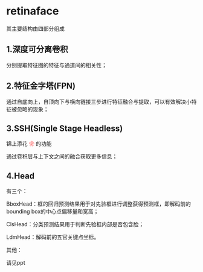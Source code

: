 # **retinaface** #

其主要结构由四部分组成

## 1.深度可分离卷积 ##

分别提取特征图的特征与通道间的相关性；

## 2.特征金字塔(FPN) ##

通过自底向上，自顶向下与横向链接三步进行特征融合与提取，可以有效解决小特征被忽略的现象；

## 3.SSH(Single Stage Headless) ##

锦上添花
<font color=red>❀</font>
的功能

通过卷积层与上下文之间的融合获取更多信息；

## 4.Head ##

有三个：

BboxHead：框的回归预测结果用于对先验框进行调整获得预测框，即解码前的bounding box的中心点偏移量和宽高；

ClsHead：分类预测结果用于判断先验框内部是否包含脸；

LdmHead：解码前的五官关键点坐标。

其他：

请见ppt
